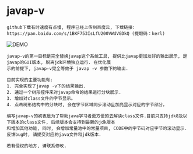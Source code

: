 # javap-v
    github下载有时速度有点慢, 程序已经上传到百度云, 下载链接: https://pan.baidu.com/s/1BKF753IsLfU200VWdVGDkQ (提取码：kerl)  
    
![DEMO](https://raw.githubusercontent.com/juanyan711/javap-v/master/Resources/images/demo.png)

    javap-v的第一目标是完全替换javap这个系统工具, 提供比javap更加友好的输出展示, 是javap的GUI版本, 脱离jdk环境独立运行. 在优化展  
    示的前提下, javap-v完全等效于 javap -v 参数下的输出. 

    目前实现的主要功能有:
    1. 完全实现了javap -v下的结果输出.
    2. 通过一个树形控件来对javap命令的结果进行分块展示.
    3. 增加对class文件的字节显示。
    4. 点击树形结构中的分块时, 会在字节区域同步滚动且加亮显示对应的字节部分。
    
    编写javap-v的初衷是为了帮助java学习者更方便的去解读class文件.目前只支持jdk8及以下版本的class文件, 后续版本会支持到最新的jdk版本  
    和增加其他功能, 同时, 会增加常量池中的常量项目, CODE中的字节码对应字节的滚动显示. 反馈bug时, 请提交对应的java文件和jdk版本.

    若有侵权的地方, 请联系修改.

    
